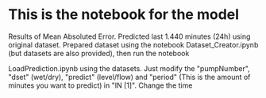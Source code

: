 # This is the notebook for the model

Results of Mean Absoluted Error. Predicted last 1.440 minutes (24h) using original dataset.
Prepared dataset using the notebook Dataset_Creator.ipynb (but datasets are also provided), then run the notebook

LoadPrediction.ipynb using the datasets. Just modify the "pumpNumber", "dset" (wet/dry), "predict" (level/flow) and "period" (This is the amount of minutes you want to predict) in "IN [1]". Change the time 